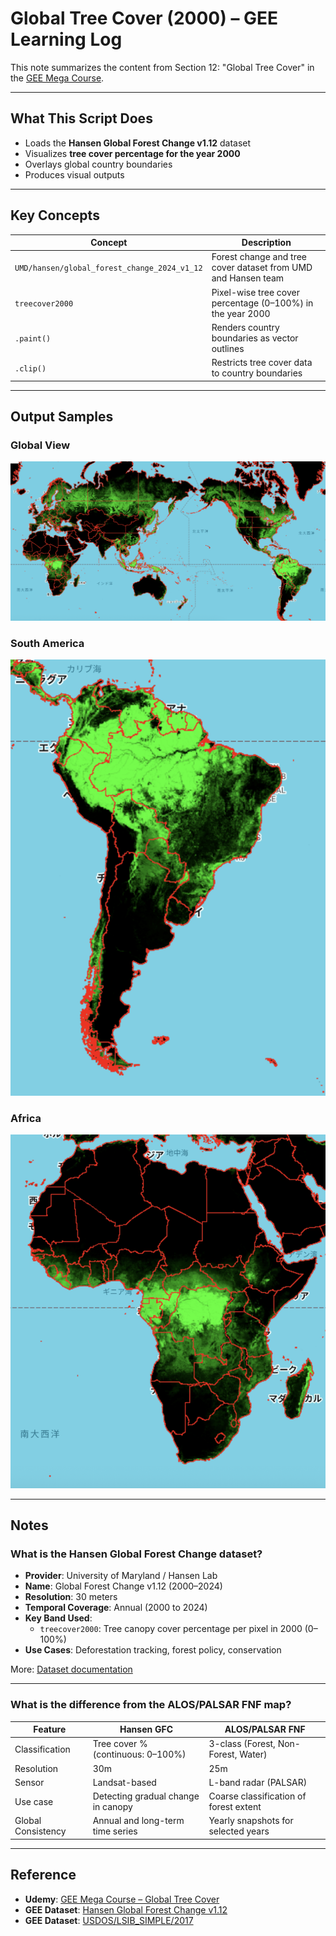 # Global Tree Cover (2000) – GEE Learning Log

This note summarizes the content from Section 12: "Global Tree Cover" in the [GEE Mega Course](https://www.udemy.com/course/google-earth-engine-gis-remote-sensing/learn/lecture/42984302#overview).

---

## What This Script Does

- Loads the **Hansen Global Forest Change v1.12** dataset
- Visualizes **tree cover percentage for the year 2000**
- Overlays global country boundaries
- Produces visual outputs

---

## Key Concepts

| Concept                     | Description                                                              |
|-----------------------------|--------------------------------------------------------------------------|
| `UMD/hansen/global_forest_change_2024_v1_12` | Forest change and tree cover dataset from UMD and Hansen team     |
| `treecover2000`             | Pixel-wise tree cover percentage (0–100%) in the year 2000               |
| `.paint()`                  | Renders country boundaries as vector outlines                            |
| `.clip()`                   | Restricts tree cover data to country boundaries                          |

---

## Output Samples

### Global View
![Global Tree Cover](map_hansen_treecover_2000_global.png)

### South America
![South America Tree Cover](map_hansen_treecover_2000_southamerica.png)

### Africa
![Africa Tree Cover](map_hansen_treecover_2000_africa.png)

---

## Notes

### What is the Hansen Global Forest Change dataset?

- **Provider**: University of Maryland / Hansen Lab
- **Name**: Global Forest Change v1.12 (2000–2024)
- **Resolution**: 30 meters
- **Temporal Coverage**: Annual (2000 to 2024)
- **Key Band Used**:
  - `treecover2000`: Tree canopy cover percentage per pixel in 2000 (0–100%)
- **Use Cases**: Deforestation tracking, forest policy, conservation

More: [Dataset documentation](https://developers.google.com/earth-engine/datasets/catalog/UMD_hansen_global_forest_change_2024_v1_12)

---

### What is the difference from the ALOS/PALSAR FNF map?

| Feature                    | Hansen GFC                            | ALOS/PALSAR FNF                          |
|---------------------------|----------------------------------------|------------------------------------------|
| Classification            | Tree cover % (continuous: 0–100%)      | 3-class (Forest, Non-Forest, Water)      |
| Resolution                | 30m                                    | 25m                                      |
| Sensor                    | Landsat-based                          | L-band radar (PALSAR)                    |
| Use case                  | Detecting gradual change in canopy     | Coarse classification of forest extent   |
| Global Consistency        | Annual and long-term time series       | Yearly snapshots for selected years      |

---

## Reference

- **Udemy**: [GEE Mega Course – Global Tree Cover](https://www.udemy.com/course/google-earth-engine-gis-remote-sensing/learn/lecture/42984302#overview)
- **GEE Dataset**: [Hansen Global Forest Change v1.12](https://developers.google.com/earth-engine/datasets/catalog/UMD_hansen_global_forest_change_2024_v1_12)
- **GEE Dataset**: [USDOS/LSIB_SIMPLE/2017](https://developers.google.com/earth-engine/datasets/catalog/USDOS_LSIB_SIMPLE_2017)
